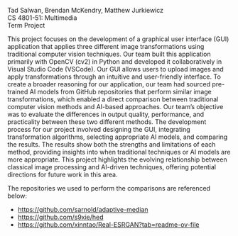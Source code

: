 Tad Salwan, Brendan McKendry, Matthew Jurkiewicz
<br/>
CS 4801-51: Multimedia
<br/>
Term Project
 
 This project focuses on the development of a graphical user interface (GUI) application that applies three different image transformations using traditional computer vision techniques. Our team built this application primarily with OpenCV (cv2) in Python and developed it collaboratively in Visual Studio Code (VSCode). Our GUI allows users to upload images and apply transformations through an intuitive and user-friendly interface. To create a broader reasoning for our application, our team had sourced pre-trained AI models from GitHub repositories that perform similar image transformations, which enabled a direct comparison between traditional computer vision methods and AI-based approaches. Our team’s objective was to evaluate the differences in output quality, performance, and practicality between these two different methods. The development process for our project involved designing the GUI, integrating transformation algorithms, selecting appropriate AI models, and comparing the results. The results show both the strengths and limitations of each method, providing insights into when traditional techniques or AI models are more appropriate. This project highlights the evolving relationship between classical image processing and AI-driven techniques, offering potential directions for future work in this area.

The repositories we used to perform the comparisons are referenced below:
- https://github.com/sarnold/adaptive-median
- https://github.com/s9xie/hed
- https://github.com/xinntao/Real-ESRGAN?tab=readme-ov-file

